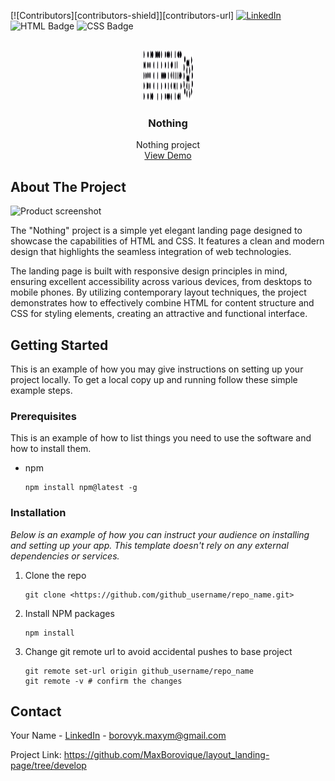 [![Contributors][contributors-shield]][contributors-url]
[![LinkedIn][linkedin-shield]][linkedin-url]
![HTML Badge][HTML-shield]
![CSS Badge][CSS-shield]


<!-- PROJECT LOGO -->
<br />
<div align="center">
<a href="https://maxborovique.github.io/layout_landing-page/">
<img src="src/images/icons/logo.svg" alt="Logo" width="80" height="80">
</a>

<h3 align="center">Nothing</h3>

<p align="center">
Nothing project
<br />
<a href="https://maxborovique.github.io/layout_landing-page/">View Demo</a>
</p>
</div>

<!-- ABOUT THE PROJECT -->

## About The Project

![Product screenshot][product-screenshot]

The "Nothing" project is a simple yet elegant landing page designed to showcase the capabilities of HTML and CSS. It features a clean and modern design that highlights the seamless integration of web technologies.

The landing page is built with responsive design principles in mind, ensuring excellent accessibility across various devices, from desktops to mobile phones. By utilizing contemporary layout techniques, the project demonstrates how to effectively combine HTML for content structure and CSS for styling elements, creating an attractive and functional interface.


<!-- GETTING STARTED -->

## Getting Started

This is an example of how you may give instructions on setting up your project locally.
To get a local copy up and running follow these simple example steps.

### Prerequisites

This is an example of how to list things you need to use the software and how to install them.

- npm
    
    ```
    npm install npm@latest -g
    
    ```
    

### Installation

*Below is an example of how you can instruct your audience on installing and setting up your app. This template doesn't rely on any external dependencies or services.*

1. Clone the repo
    
    ```
    git clone <https://github.com/github_username/repo_name.git>
    
    ```
    
2. Install NPM packages
    
    ```
    npm install
    
    ```
    
    
3. Change git remote url to avoid accidental pushes to base project
    
    ```
    git remote set-url origin github_username/repo_name
    git remote -v # confirm the changes
    
    ```
    


<!-- ROADMAP -->


## Contact

Your Name - [LinkedIn](www.linkedin.com/in/maksym-borovyk-front-end) - [borovyk.maxym@gmail.com](mailto:borovyk.maxym@gmail.com)

Project Link: https://github.com/MaxBorovique/layout_landing-page/tree/develop

<!-- MARKDOWN LINKS & IMAGES -->
<!-- https://www.markdownguide.org/basic-syntax/#reference-style-links -->
[product-screenshot]: https://drive.google.com/uc?id=1gDTkZqN-A7tFV-m4oYpRn8MUAsxPovV6
[linkedin-shield]: https://img.shields.io/badge/-LinkedIn-black.svg?style=for-the-badge&logo=linkedin&colorB=555
[linkedin-url]: www.linkedin.com/in/maksym-borovyk-front-end
[product-screenshot]: https://drive.google.com/file/d/1gDTkZqN-A7tFV-m4oYpRn8MUAsxPovV6/view?usp=sharing
[HTML-shield]: https://img.shields.io/badge/HTML-5E7C7A?style=for-the-badge&logo=html5&logoColor=white
[HTML-url]: https://developer.mozilla.org/en-US/docs/Web/HTML
[HTML-tutorial]: https://www.w3schools.com/html/
[HTML-reference]: https://www.w3.org/TR/html52/
[CSS-shield]: https://img.shields.io/badge/CSS-4D93D9?style=for-the-badge&logo=css3&logoColor=white
[CSS-tutorial]: https://www.w3schools.com/css/
[CSS-reference]: https://www.css-reference.io/

[SCSS-url]: https://sass-lang.com/documentation/scss
[SCSS-tutorial]: https://sass-lang.com/guide
[SCSS-reference]: https://sass-lang.com/documentation/
